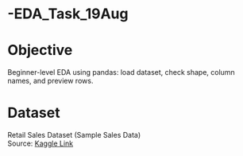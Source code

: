 # -EDA_Task_19Aug
# Objective 
Beginner-level EDA using pandas: load dataset, check shape, column names, and 
preview rows. 
 
# Dataset 
Retail Sales Dataset (Sample Sales Data)   
Source: [Kaggle Link](https://www.kaggle.com/datasets/kyanyoga/sample-sales-data)
